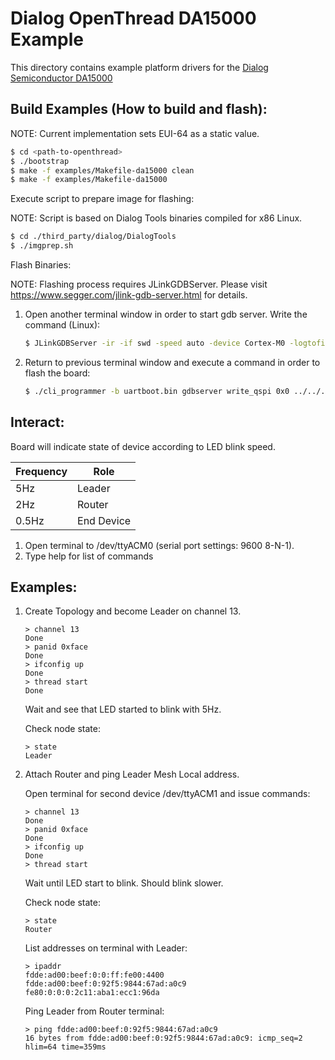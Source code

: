 # Dialog OpenThread DA15000 Example

This directory contains example platform drivers for the [Dialog Semiconductor DA15000][da15000]

[da15000]: https://support.dialog-semiconductor.com/connectivity/product/openthread-sandbox

## Build Examples (How to build and flash):

NOTE: Current implementation sets EUI-64 as a static value.

```bash
$ cd <path-to-openthread>
$ ./bootstrap
$ make -f examples/Makefile-da15000 clean
$ make -f examples/Makefile-da15000
```

Execute script to prepare image for flashing:

NOTE: Script is based on Dialog Tools binaries compiled for x86 Linux.

```bash
$ cd ./third_party/dialog/DialogTools
$ ./imgprep.sh
```

Flash Binaries:

NOTE: Flashing process requires JLinkGDBServer. Please visit https://www.segger.com/jlink-gdb-server.html for details.

1. Open another terminal window in order to start gdb server. Write the command (Linux):

   ```bash
   $ JLinkGDBServer -ir -if swd -speed auto -device Cortex-M0 -logtofile on -localhostonly
   ```
2. Return to previous terminal window and execute a command in order to flash the board:

   ```bash
   $ ./cli_programmer -b uartboot.bin gdbserver write_qspi 0x0 ../../../output/bin/arm-none-eabi-ot-cli-ftd.img
   ```

## Interact:

Board will indicate state of device according to LED blink speed.

| Frequency | Role |
| --- | --- |
| 5Hz | Leader |
| 2Hz | Router |
| 0.5Hz | End Device |


1. Open terminal to /dev/ttyACM0 (serial port settings: 9600 8-N-1).
2. Type help for list of commands

## Examples:
1. Create Topology and become Leader on channel 13.
   ```
   > channel 13
   Done
   > panid 0xface
   Done
   > ifconfig up
   Done
   > thread start
   Done
   ```
   Wait and see that LED started to blink with 5Hz.
   
   Check node state:
   ```
   > state
   Leader
   ```
2. Attach Router and ping Leader Mesh Local address.

   Open terminal for second device /dev/ttyACM1 and issue commands:
   ```
   > channel 13
   Done
   > panid 0xface
   Done
   > ifconfig up
   Done
   > thread start
   ```

   Wait until LED start to blink. Should blink slower.

   Check node state:

   ```
   > state
   Router
   ```

   List addresses on terminal with Leader:

   ```  
   > ipaddr
   fdde:ad00:beef:0:0:ff:fe00:4400
   fdde:ad00:beef:0:92f5:9844:67ad:a0c9
   fe80:0:0:0:2c11:aba1:ecc1:96da
   ```

   Ping Leader from Router terminal:

   ```
   > ping fdde:ad00:beef:0:92f5:9844:67ad:a0c9
   16 bytes from fdde:ad00:beef:0:92f5:9844:67ad:a0c9: icmp_seq=2 hlim=64 time=359ms
   ```
